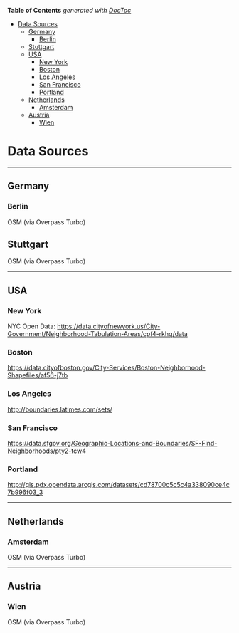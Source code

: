 <!-- START doctoc generated TOC please keep comment here to allow auto update -->
<!-- DON'T EDIT THIS SECTION, INSTEAD RE-RUN doctoc TO UPDATE -->
**Table of Contents**  *generated with [DocToc](https://github.com/thlorenz/doctoc)*

- [Data Sources](#data-sources)
  - [Germany](#germany)
    - [Berlin](#berlin)
  - [Stuttgart](#stuttgart)
  - [USA](#usa)
    - [New York](#new-york)
    - [Boston](#boston)
    - [Los Angeles](#los-angeles)
    - [San Francisco](#san-francisco)
    - [Portland](#portland)
  - [Netherlands](#netherlands)
    - [Amsterdam](#amsterdam)
  - [Austria](#austria)
    - [Wien](#wien)

<!-- END doctoc generated TOC please keep comment here to allow auto update -->

# Data Sources

---

## Germany
### Berlin
OSM (via Overpass Turbo)

## Stuttgart
OSM (via Overpass Turbo)

---

## USA
### New York
NYC Open Data:
https://data.cityofnewyork.us/City-Government/Neighborhood-Tabulation-Areas/cpf4-rkhq/data

### Boston
https://data.cityofboston.gov/City-Services/Boston-Neighborhood-Shapefiles/af56-j7tb


### Los Angeles
http://boundaries.latimes.com/sets/

### San Francisco
https://data.sfgov.org/Geographic-Locations-and-Boundaries/SF-Find-Neighborhoods/pty2-tcw4

### Portland
http://gis.pdx.opendata.arcgis.com/datasets/cd78700c5c5c4a338090ce4c7b996f03_3

---

## Netherlands
### Amsterdam
OSM (via Overpass Turbo)

---

## Austria
### Wien
OSM (via Overpass Turbo) 
